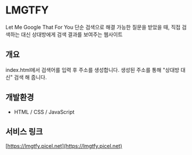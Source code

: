 # LMGTFY

Let Me Google That For You
단순 검색으로 해결 가능한 질문을 받았을 때, 직접 검색하는 대신 상대방에게 검색 결과를 보여주는 웹사이트

## 개요

index.html에서 검색어를 입력 후 주소를 생성합니다.
생성된 주소를 통해 "상대방 대신" 검색 해 줍니다.

## 개발환경

- HTML / CSS / JavaScript

## 서비스 링크

[https://lmgtfy.picel.net](https://lmgtfy.picel.net)
